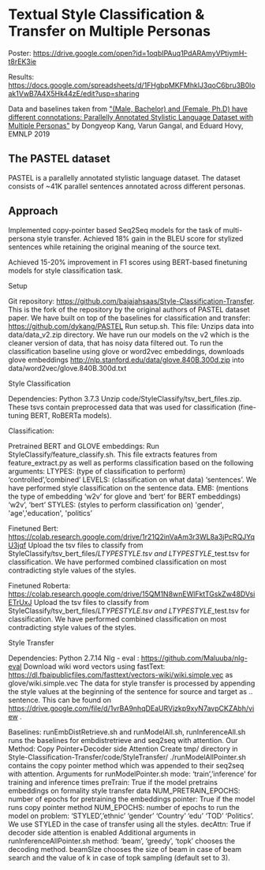# Textual Style Classification & Transfer on Multiple Personas

Poster: https://drive.google.com/open?id=1oqbIPAuq1PdARAmyVPtiymH-t8rEK3ie

Results: https://docs.google.com/spreadsheets/d/1FHgbpMKFMhklJ3qoC6bru3B0loak1VwB7A4X5Hk44zE/edit?usp=sharing

Data and baselines taken from ["(Male, Bachelor) and (Female, Ph.D) have different connotations: Parallelly Annotated Stylistic Language Dataset with Multiple Personas"](https:/arxiv.org/abs/1909.00098) by Dongyeop Kang, Varun Gangal, and Eduard Hovy, EMNLP 2019

## The PASTEL dataset
PASTEL is a parallelly annotated stylistic language dataset.
The dataset consists of ~41K parallel sentences annotated across different personas.

## Approach
Implemented copy-pointer based Seq2Seq models for the task of multi-persona style transfer. Achieved 18% gain in the BLEU score for stylized sentences while retaining the original meaning of the source text.

Achieved 15-20% improvement in F1 scores using BERT-based finetuning models for style classification task.

Setup

Git repository: https://github.com/bajajahsaas/Style-Classification-Transfer. This is the fork of the repository by the original authors of PASTEL dataset paper. We have built on top of the baselines for classification and transfer: https://github.com/dykang/PASTEL
Run setup.sh. This file:
Unzips data into data/data_v2.zip directory. We have run our models on the v2 which is the cleaner version of data, that has noisy data filtered out.
To run the classification baseline using glove or word2vec embeddings, downloads glove embeddings http://nlp.stanford.edu/data/glove.840B.300d.zip into data/word2vec/glove.840B.300d.txt

Style Classification

Dependencies:
Python 3.7.3
Unzip code/StyleClassify/tsv_bert_files.zip. These tsvs contain preprocessed data that was used for classification (fine-tuning BERT, RoBERTa models).

Classification:

Pretrained BERT and GLOVE embeddings:
Run StyleClassify/feature_classify.sh. This file extracts features from feature_extract.py as well as performs classification based on the following arguments:
LTYPES: (type of classification to perform) ‘controlled’,’combined’
LEVELS: (classification on what data) ‘sentences’. We have performed style classification on the sentence data.
EMB: (mentions the type of embedding ‘w2v’ for glove and ‘bert’ for BERT embeddings) ‘w2v’, ‘bert’
STYLES: (styles to perform classification on) 'gender', 'age','education', 'politics’

Finetuned Bert:
https://colab.research.google.com/drive/1r21Q2inVaAm3r3WL8a3jPcRQJYqU3jqf
Upload the tsv files to classify from StyleClassify/tsv_bert_files/$LTYPE$_$STYLE$.tsv and $LTYPE$_$STYLE$_test.tsv for classification. We have performed combined classification on most contradicting style values of the styles.

Finetuned Roberta:
https://colab.research.google.com/drive/15QM1N8wnEWlFktTGskZw48DVsiETrUxJ
Upload the tsv files to classify from StyleClassify/tsv_bert_files/$LTYPE$_$STYLE$.tsv and $LTYPE$_$STYLE$_test.tsv for classification. We have performed combined classification on most contradicting style values of the styles.

Style Transfer

Dependencies:
Python 2.7.14
Nlg - eval : https://github.com/Maluuba/nlg-eval
Download wiki word vectors using fastText: https://dl.fbaipublicfiles.com/fasttext/vectors-wiki/wiki.simple.vec as glove/wiki.simple.vec
The data for style transfer is processed by appending the style values at the beginning of the sentence for source and target as <Style1> <Style2> .. <Style7> sentence. This can be found on https://drive.google.com/file/d/1vrBA9nhqDEaURVjzkp9xyN7avpCKZAbh/view .

Baselines:
runEmbDistRetrieve.sh and runModelAll.sh, runInferenceAll.sh runs the baselines for embdistretrieve and seq2seq with attention.
Our Method: Copy Pointer+Decoder side Attention
Create tmp/ directory in Style-Classification-Transfer/code/StyleTransfer/
./runModelAllPointer.sh contains the copy pointer method which was appended to their seq2seq with attention.
Arguments for runModelPointer.sh
mode: ‘train’,’inference’ for training and inference times
preTrain: True if the model pretrains embeddings on formality style transfer data
NUM_PRETRAIN_EPOCHS: number of epochs for pretraining the embeddings
pointer: True if the model runs copy pointer method
NUM_EPOCHS: number of epochs to run the model on
problem: ‘STYLED’,’ethnic’ ‘gender’ ‘Country’ ‘edu’ ‘TOD’ ‘Politics’. We use STYLED in the case of transfer using all the styles.
decAttn: True if decoder side attention is enabled
Additional arguments in runInferenceAllPointer.sh
method: ‘beam’, ‘greedy’, ‘topk’ chooses the decoding method.
beamSIze chooses the size of beam in case of beam search and the value of k in case of topk sampling (default set to 3).




